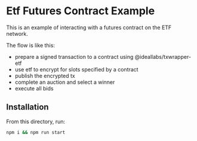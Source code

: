 # Etf Futures Contract Example

This is an example of interacting with a futures contract on the ETF network.

The flow is like this:

- prepare a signed transaction to a contract using @ideallabs/txwrapper-etf
- use etf to encrypt for slots specified by a contract
- publish the encrypted tx
- complete an auction and select a winner
- execute all bids

## Installation

From this directory, run:

```bash
npm i && npm run start
```